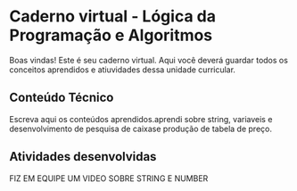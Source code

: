 # Caderno virtual - Lógica da Programação e Algoritmos
Boas vindas! Este é seu caderno virtual. Aqui você deverá guardar todos os conceitos aprendidos e atiuvidades dessa unidade curricular. 


## Conteúdo Técnico
Escreva aqui os conteúdos aprendidos.aprendi sobre string, variaveis e desenvolvimento de pesquisa de caixase produção de tabela de preço.


## Atividades desenvolvidas
FIZ EM EQUIPE UM VIDEO SOBRE STRING E NUMBER

